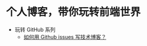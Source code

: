 # 个人博客，带你玩转前端世界
- 玩转 GitHub 系列
  - [如何用 Github issues 写技术博客？](https://github.com/george-es/Blog/issues/2)

